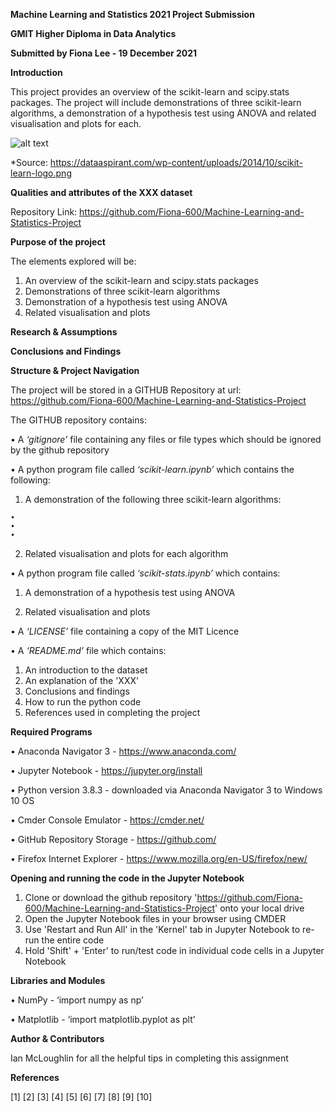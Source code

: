 **Machine Learning and Statistics 2021 Project Submission**

**GMIT Higher Diploma in Data Analytics**

**Submitted by Fiona Lee - 19 December 2021**

**Introduction**

This project provides an overview of the scikit-learn and scipy.stats packages.  The project will include demonstrations of three scikit-learn algorithms, a demonstration of a hypothesis test using ANOVA and related visualisation and plots for each.

![alt text](https://dataaspirant.com/wp-content/uploads/2014/10/scikit-learn-logo.png)

*Source: https://dataaspirant.com/wp-content/uploads/2014/10/scikit-learn-logo.png


**Qualities and attributes of the XXX dataset**

Repository Link: https://github.com/Fiona-600/Machine-Learning-and-Statistics-Project


**Purpose of the project**

The elements explored will be:

1. An overview of the scikit-learn and scipy.stats packages 
2. Demonstrations of three scikit-learn algorithms
3. Demonstration of a hypothesis test using ANOVA
4. Related visualisation and plots 


**Research & Assumptions**




**Conclusions and Findings**



**Structure & Project Navigation**

The project will be stored in a GITHUB Repository at url: https://github.com/Fiona-600/Machine-Learning-and-Statistics-Project

The GITHUB repository contains:

• A *‘gitignore’* file containing any files or file types which should be ignored by the github repository

• A python program file called *‘scikit-learn.ipynb’* which contains the following:

  1. A demonstration of the following three scikit-learn algorithms:

    •	
    •	
    •	
  
  2.	Related visualisation and plots for each algorithm


• A python program file called *‘scikit-stats.ipynb’* which contains:

  1.	A demonstration of a hypothesis test using ANOVA
  
  2.	Related visualisation and plots

• A *‘LICENSE’* file containing a copy of the MIT Licence

• A *‘README.md’* file which contains:

  1.	An introduction to the dataset 
  2.	An explanation of the 'XXX' 
  3.	Conclusions and findings        
  4.	How to run the python code
  5.	References used in completing the project



**Required Programs**

  •	Anaconda Navigator 3 - https://www.anaconda.com/

  •	Jupyter Notebook - https://jupyter.org/install  

  •	Python version 3.8.3 - downloaded via Anaconda Navigator 3 to Windows 10 OS

  •	Cmder Console Emulator - https://cmder.net/

  •	GitHub Repository Storage - https://github.com/
  
  •	Firefox Internet Explorer - https://www.mozilla.org/en-US/firefox/new/


**Opening and running the code in the Jupyter Notebook**

  1.	Clone or download the github repository 'https://github.com/Fiona-600/Machine-Learning-and-Statistics-Project' onto your local drive
  2.	Open the Jupyter Notebook files in your browser using CMDER
  3.	Use 'Restart and Run All' in the 'Kernel' tab in Jupyter Notebook to re-run the entire code
  4.	Hold 'Shift' + 'Enter' to run/test code in individual code cells in a Jupyter Notebook


**Libraries and Modules**

  •	NumPy - ‘import numpy as np’
   
  •	Matplotlib - ‘import matplotlib.pyplot as plt’



**Author & Contributors**

Ian McLoughlin for all the helpful tips in completing this assignment

**References**

[1] 
[2]
[3]
[4]
[5]
[6]
[7]
[8]
[9]
[10]